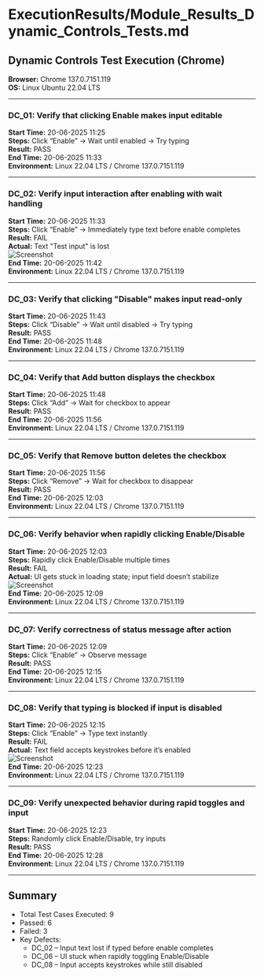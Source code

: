 # ExecutionResults/Module_Results_Dynamic_Controls_Tests.md

## Dynamic Controls Test Execution (Chrome)

**Browser:** Chrome 137.0.7151.119  
**OS:** Linux Ubuntu 22.04 LTS

---

### DC_01: Verify that clicking Enable makes input editable 
**Start Time:** 20-06-2025 11:25  
**Steps:** Click “Enable” → Wait until enabled → Try typing  
**Result:** PASS  
**End Time:** 20-06-2025 11:33  
**Environment:** Linux 22.04 LTS / Chrome 137.0.7151.119

---

### DC_02: Verify input interaction after enabling with wait handling 
**Start Time:** 20-06-2025 11:33  
**Steps:** Click “Enable” → Immediately type text before enable completes  
**Result:** FAIL  
**Actual:** Text "Test input" is lost  
![Screenshot](/TheInternetTesting/ExecutionResults/Screenshots/DC_02_fail.png)  
**End Time:** 20-06-2025 11:42  
**Environment:** Linux 22.04 LTS / Chrome 137.0.7151.119

---

### DC_03: Verify that clicking "Disable" makes input read-only 
**Start Time:** 20-06-2025 11:43  
**Steps:** Click “Disable” → Wait until disabled → Try typing  
**Result:** PASS  
**End Time:** 20-06-2025 11:48  
**Environment:** Linux 22.04 LTS / Chrome 137.0.7151.119

---

### DC_04: Verify that Add button displays the checkbox 
**Start Time:** 20-06-2025 11:48  
**Steps:** Click “Add” → Wait for checkbox to appear  
**Result:** PASS  
**End Time:** 20-06-2025 11:56  
**Environment:** Linux 22.04 LTS / Chrome 137.0.7151.119

---

### DC_05: Verify that Remove button deletes the checkbox 
**Start Time:** 20-06-2025 11:56  
**Steps:** Click “Remove” → Wait for checkbox to disappear  
**Result:** PASS  
**End Time:** 20-06-2025 12:03  
**Environment:** Linux 22.04 LTS / Chrome 137.0.7151.119

---

### DC_06: Verify behavior when rapidly clicking Enable/Disable 
**Start Time:** 20-06-2025 12:03  
**Steps:** Rapidly click Enable/Disable multiple times  
**Result:** FAIL  
**Actual:** UI gets stuck in loading state; input field doesn’t stabilize  
![Screenshot](/TheInternetTesting/ExecutionResults/Screenshots/DC_06_fail.png)  
**End Time:** 20-06-2025 12:09  
**Environment:** Linux 22.04 LTS / Chrome 137.0.7151.119

---

### DC_07: Verify correctness of status message after action 
**Start Time:** 20-06-2025 12:09  
**Steps:** Click “Enable” → Observe message  
**Result:** PASS  
**End Time:** 20-06-2025 12:15  
**Environment:** Linux 22.04 LTS / Chrome 137.0.7151.119

---

### DC_08: Verify that typing is blocked if input is disabled 
**Start Time:** 20-06-2025 12:15  
**Steps:** Click “Enable” → Type text instantly  
**Result:** FAIL  
**Actual:** Text field accepts keystrokes before it’s enabled  
![Screenshot](/TheInternetTesting/ExecutionResults/Screenshots/DC_08_fail.png)  
**End Time:** 20-06-2025 12:23  
**Environment:** Linux 22.04 LTS / Chrome 137.0.7151.119

---

### DC_09: Verify unexpected behavior during rapid toggles and input 
**Start Time:** 20-06-2025 12:23  
**Steps:** Randomly click Enable/Disable, try inputs  
**Result:** PASS  
**End Time:** 20-06-2025 12:28  
**Environment:** Linux 22.04 LTS / Chrome 137.0.7151.119

---

## Summary

- Total Test Cases Executed: 9  
- Passed: 6  
- Failed: 3  
- Key Defects:
  - DC_02 – Input text lost if typed before enable completes
  - DC_06 – UI stuck when rapidly toggling Enable/Disable
  - DC_08 – Input accepts keystrokes while still disabled
